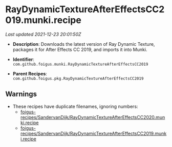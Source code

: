 # RayDynamicTextureAfterEffectsCC2019.munki.recipe

_Last updated 2021-12-23 20:01:50Z_

- **Description**: Downloads the latest version of Ray Dynamic Texture, packages it for After Effects CC 2019, and imports it into Munki.

- **Identifier**: `com.github.foigus.munki.RayDynamicTextureAfterEffectsCC2019`

- **Parent Recipes**: `com.github.foigus.pkg.RayDynamicTextureAfterEffectsCC2019`


## Warnings

- These recipes have duplicate filenames, ignoring numbers:
    - [foigus-recipes/SandervanDijk/RayDynamicTextureAfterEffectsCC2020.munki.recipe](/autopkg-dupe-tracker/foigus-recipes/SandervanDijk/RayDynamicTextureAfterEffectsCC2020.munki.recipe)
    - [foigus-recipes/SandervanDijk/RayDynamicTextureAfterEffectsCC2019.munki.recipe](/autopkg-dupe-tracker/foigus-recipes/SandervanDijk/RayDynamicTextureAfterEffectsCC2019.munki.recipe)